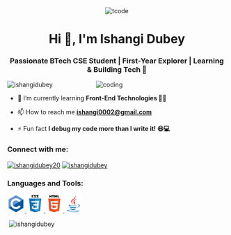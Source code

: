  <center>
    <img src="https://i.pinimg.com/originals/51/4f/3f/514f3fccb71047d780be491c435a79e1.gif" style="max-width: 70%;height: 50%; display: inline-block;" alt="tcode"></center>


<h1 align="center">Hi 👋, I'm Ishangi Dubey</h1>
<h3 align="center">Passionate BTech CSE Student | First-Year Explorer | Learning & Building Tech 🚀</h3>

<img align="right" alt="coding" width="300" src="https://user-images.githubusercontent.com/89764162/216025420-8abe7bc6-0085-46a9-b5e8-27779e5f7a00.gif">


<p align="left"> <img src="https://komarev.com/ghpvc/?username=ishangidubey&label=Profile%20views&color=0e75b6&style=flat" alt="ishangidubey" /> </p>

- 🌱 I’m currently learning **Front-End Technologies 👩‍💻**

- 📫 How to reach me **ishangi0002@gmail.com**

- ⚡ Fun fact **I debug my code more than I write it! 😆💻**

<h3 align="left">Connect with me:</h3>
<p align="left">
<a href="https://linkedin.com/in/ishangidubey20" target="blank"><img align="center" src="https://raw.githubusercontent.com/rahuldkjain/github-profile-readme-generator/master/src/images/icons/Social/linked-in-alt.svg" alt="ishangidubey20" height="30" width="40" /></a>
<a href="https://instagram.com/ishangidubey" target="blank"><img align="center" src="https://raw.githubusercontent.com/rahuldkjain/github-profile-readme-generator/master/src/images/icons/Social/instagram.svg" alt="ishangidubey" height="30" width="40" /></a>
</p>

<h3 align="left">Languages and Tools:</h3>
<p align="left"> <a href="https://www.cprogramming.com/" target="_blank" rel="noreferrer"> <img src="https://raw.githubusercontent.com/devicons/devicon/master/icons/c/c-original.svg" alt="c" width="40" height="40"/> </a> <a href="https://www.w3schools.com/css/" target="_blank" rel="noreferrer"> <img src="https://raw.githubusercontent.com/devicons/devicon/master/icons/css3/css3-original-wordmark.svg" alt="css3" width="40" height="40"/> </a> <a href="https://www.w3.org/html/" target="_blank" rel="noreferrer"> <img src="https://raw.githubusercontent.com/devicons/devicon/master/icons/html5/html5-original-wordmark.svg" alt="html5" width="40" height="40"/> </a> <a href="https://www.java.com" target="_blank" rel="noreferrer"> <img src="https://raw.githubusercontent.com/devicons/devicon/master/icons/java/java-original.svg" alt="java" width="40" height="40"/> </a> </p>

<p>&nbsp;<img align="center" src="https://github-readme-stats.vercel.app/api?username=ishangidubey&show_icons=true&locale=en" alt="ishangidubey" /></p>
